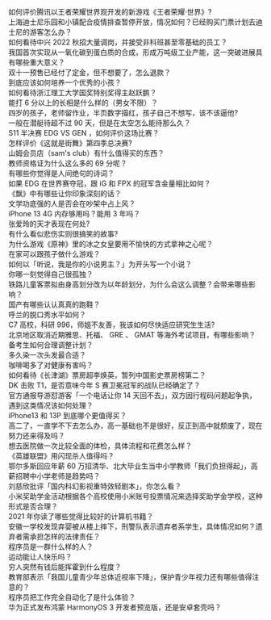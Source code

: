 如何评价腾讯以王者荣耀世界观开发的新游戏《王者荣耀·世界》?  
上海迪士尼乐园和小镇配合疫情排查暂停开放，情况如何？已经购买门票计划去迪士尼的游客怎么办？  
如何看待中兴 2022 秋招大量调岗，并接受非科班甚至零基础的员工？  
我国首次实现从一氧化碳到蛋白质的合成，形成万吨级工业产能，这一突破进展具有哪些重大意义？  
双十一预售已经付了定金，但不想要了，怎么退款？  
到底应该如何培养一个优秀的小孩？  
如何看待浙江理工大学国奖特别奖得主赵跃鹏？  
能打 6 分以上的长相是什么样的（男女不限）？  
四岁的孩子，老师留作业，半页数字描红，孩子自己不想写，该不该逼他?  
一般在潜艇待超不过 90 天，但是在太空怎么能待那么久？  
S11 半决赛 EDG VS GEN ，如何评价这场比赛？  
怎样评价《这就是街舞》第四季总决赛?  
山姆会员店（sam's club）有什么值得买的东西？  
教师资格证为什么这么多的 69 分呢？  
有哪些你觉得是人间绝句的诗词？  
如果 EDG 在世界赛夺冠，跟 iG 和 FPX 的冠军含金量相比如何？  
《飘》中有哪些让你印象深刻的话？  
文学功底强的人是否会在吵架中占上风？  
iPhone 13 4G 内存够用吗？能用 3 年吗？  
张爱玲的天才表现在何处?  
有什么看似悲伤实则很搞笑的故事?  
为什么游戏《原神》里的冰之女皇要用不愉快的方式拿神之心呢？  
在家可以跟孩子做什么游戏？  
如何以「听说，我是你的小说男主？」为开头写一个小说？  
你哪一刻觉得自己很孤独？  
铁路儿童客票拟由身高划分改为以年龄划分，为什么会这么调整？会带来哪些影响？  
国产有哪些认认真真的跑鞋？  
呼兰的脱口秀水平如何？  
C7 高校，科研 996，师姐不友善，我该如何尽快适应研究生生活?  
北京地区取消近期雅思、托福、 GRE 、 GMAT 等海外考试项目，有哪些影响？备考生如何合理调整计划？  
多久染一次头发最合适？  
咖啡喝多了对健康有害吗？  
如何看待《长津湖》票房超李焕英，暂列中国影史票房榜第二？  
DK 击败 T1，是否意味今年 S 赛卫冕冠军的战队已经确定了？  
官方通报导游怼游客「一个电话让你 14 天回不去」，双方因行程码问题起争执，遇到这类情况该如何处理？  
iPhone13 和 13P 到底哪个更值得买？  
高二了，一直学不下去怎么办，高一基础也不是很好，反正到高中就颓废了，现在努力还来得及吗？  
想去医院做一次比较全面的体检，具体流程和花费怎么样？  
《英雄联盟》用闪现杀人值得吗？  
鄂尔多斯回应年薪 60 万招清华、北大毕业生当中小学教师「我们负担得起」，高薪招聘中小学老师是趋势吗？  
刘慈欣批评「国内科幻影视重特效轻剧本」，你怎么看？  
小米奖助学金活动根据各个高校使用小米账号投票情况来选择奖助学金学校，这种形式是否合理？  
2021 年你读了哪些觉得比较好的计算机书籍？  
安徽一学校发现弃婴被从楼上摔下，刑警队表示遗弃者系学生，具体情况如何？遗弃者需承担怎样的法律责任？  
程序员是一群什么样的人？  
运动能让人快乐吗？  
穷人突然有钱后能挥霍到什么程度？  
教育部表示「我国儿童青少年总体近视率下降」，保护青少年视力还有哪些值得注意的？  
程序员把工作完全自动化了是什么体验？  
华为正式发布鸿蒙 HarmonyOS 3 开发者预览版，还是安卓套壳吗？  
